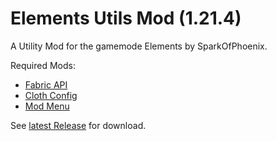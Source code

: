 # Elements Utils Mod (1.21.4)

A Utility Mod for the gamemode Elements by SparkOfPhoenix.

Required Mods:
- [Fabric API](https://modrinth.com/mod/fabric-api)
- [Cloth Config](https://modrinth.com/mod/cloth-config)
- [Mod Menu](https://modrinth.com/mod/modmenu)

See [latest Release](https://github.com/Eposs10/elements-utils/releases/latest) for download.
